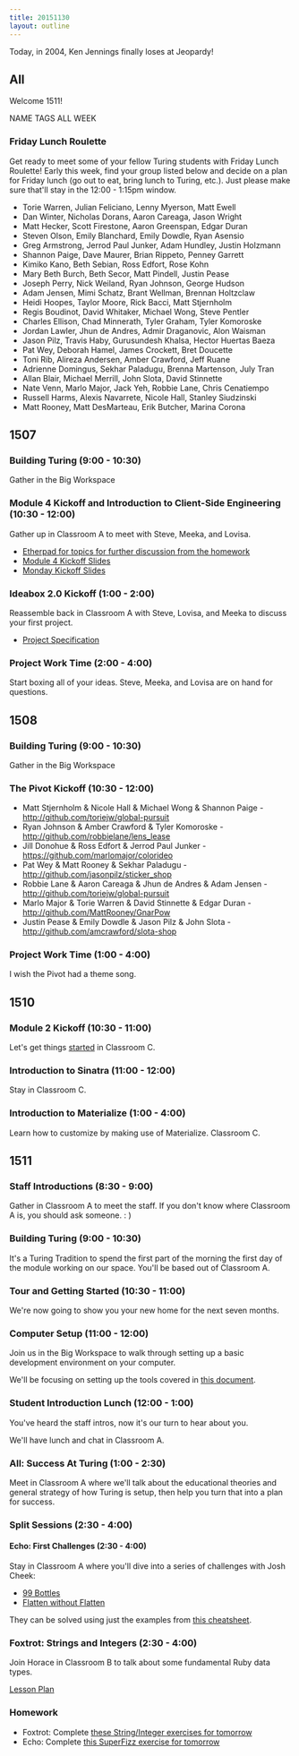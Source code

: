 ```yaml
---
title: 20151130
layout: outline
---
```


Today, in 2004, Ken Jennings finally loses at Jeopardy!

## All

Welcome 1511!

NAME TAGS ALL WEEK

### Friday Lunch Roulette

Get ready to meet some of your fellow Turing students with Friday Lunch
Roulette! Early this week, find your group listed below and decide on a plan
for Friday lunch (go out to eat, bring lunch to Turing, etc.). Just please
make sure that'll stay in the 12:00 - 1:15pm window.

* Torie Warren, Julian Feliciano, Lenny Myerson, Matt Ewell
* Dan Winter, Nicholas Dorans, Aaron Careaga, Jason Wright
* Matt Hecker, Scott Firestone, Aaron Greenspan, Edgar Duran
* Steven Olson, Emily Blanchard, Emily Dowdle, Ryan Asensio
* Greg Armstrong, Jerrod Paul Junker, Adam Hundley, Justin Holzmann
* Shannon Paige, Dave Maurer, Brian Rippeto, Penney Garrett
* Kimiko Kano, Beth Sebian, Ross Edfort, Rose Kohn
* Mary Beth Burch, Beth Secor, Matt Pindell, Justin Pease
* Joseph Perry, Nick Weiland, Ryan Johnson, George Hudson
* Adam Jensen, Mimi Schatz, Brant Wellman, Brennan Holtzclaw
* Heidi Hoopes, Taylor Moore, Rick Bacci, Matt Stjernholm
* Regis Boudinot, David Whitaker, Michael Wong, Steve Pentler
* Charles Ellison, Chad Minnerath, Tyler Graham, Tyler Komoroske
* Jordan Lawler, Jhun de Andres, Admir Draganovic, Alon Waisman
* Jason Pilz, Travis Haby, Gurusundesh Khalsa, Hector Huertas Baeza
* Pat Wey, Deborah Hamel, James Crockett, Bret Doucette
* Toni Rib, Alireza Andersen, Amber Crawford, Jeff Ruane
* Adrienne Domingus, Sekhar Paladugu, Brenna Martenson, July Tran
* Allan Blair, Michael Merrill, John Slota, David Stinnette
* Nate Venn, Marlo Major, Jack Yeh, Robbie Lane, Chris Cenatiempo
* Russell Harms, Alexis Navarrete, Nicole Hall, Stanley Siudzinski
* Matt Rooney, Matt DesMarteau, Erik Butcher, Marina Corona


## 1507

### Building Turing (9:00 - 10:30)

Gather in the Big Workspace

### Module 4 Kickoff and Introduction to Client-Side Engineering (10:30 - 12:00)

Gather up in Classroom A to meet with Steve, Meeka, and Lovisa.

- [Etherpad for topics for further discussion from the homework](https://public.etherpad-mozilla.org/p/1507-javascript)
- [Module 4 Kickoff Slides](https://www.icloud.com/keynote/000zBCx40R8iIKl_vdN6PEjdA#Module_4_Kickoff%2C_2015-11-30)
- [Monday Kickoff Slides](https://www.icloud.com/keynote/000R6fRvuP9aZcSlBh_5aVDXw#Monday_Kickoff%2C_2015-11-30)

### Ideabox 2.0 Kickoff (1:00 - 2:00)

Reassemble back in Classroom A with Steve, Lovisa, and Meeka to discuss your first project.

- [Project Specification](https://github.com/turingschool/curriculum/blob/master/source/projects/revenge_of_idea_box.markdown)

### Project Work Time (2:00 - 4:00)

Start boxing all of your ideas. Steve, Meeka, and Lovisa are on hand for questions.


## 1508

### Building Turing (9:00 - 10:30)

Gather in the Big Workspace

### The Pivot Kickoff (10:30 - 12:00)

  * Matt Stjernholm & Nicole Hall  & Michael Wong & Shannon Paige -  http://github.com/toriejw/global-pursuit
  * Ryan Johnson & Amber Crawford & Tyler Komoroske - http://github.com/robbielane/lens_lease
  * Jill Donohue & Ross Edfort & Jerrod Paul Junker -  https://github.com/marlomajor/colorideo
  * Pat Wey &  Matt Rooney &  Sekhar Paladugu - http://github.com/jasonpilz/sticker_shop
  * Robbie Lane & Aaron Careaga & Jhun de Andres  & Adam Jensen - http://github.com/toriejw/global-pursuit
  * Marlo Major & Torie Warren & David Stinnette & Edgar Duran - http://github.com/MattRooney/GnarPow
  * Justin Pease & Emily Dowdle & Jason Pilz & John Slota -  http://github.com/amcrawford/slota-shop

### Project Work Time (1:00 - 4:00)

I wish the Pivot had a theme song.


## 1510

### Module 2 Kickoff (10:30 - 11:00)

Let's get things [started](https://www.youtube.com/watch?v=IKqV7DB8Iwg) in Classroom C.

### Introduction to Sinatra (11:00 - 12:00)

Stay in Classroom C.

### Introduction to Materialize (1:00 - 4:00)

Learn how to customize by making use of Materialize. Classroom C.


## 1511

### Staff Introductions (8:30 - 9:00)

Gather in Classroom A to meet the staff. If you don't know where Classroom A is, you should ask someone.  : )

### Building Turing (9:00 - 10:30)

It's a Turing Tradition to spend the first part of the morning the first day of the module working on our space. You'll be based out of Classroom A.

### Tour and Getting Started (10:30 - 11:00)

We're now going to show you your new home for the next seven months.

### Computer Setup (11:00 - 12:00)

Join us in the Big Workspace to walk through setting up a basic development
environment on your computer.

We'll be focusing on setting up the tools covered
in [this document](https://github.com/turingschool/lesson_plans/blob/master/ruby_01-object_oriented_programming_with_ruby/environment_setup.markdown).

### Student Introduction Lunch (12:00 - 1:00)

You've heard the staff intros, now it's our turn to hear about you.

We'll have lunch and chat in Classroom A.

### All: Success At Turing (1:00 - 2:30)

Meet in Classroom A where we'll talk about the educational theories and general strategy of how Turing is setup, then help you turn that into a plan for success.

### Split Sessions (2:30 - 4:00)

#### Echo: First Challenges (2:30 - 4:00)

Stay in Classroom A where you'll dive into a series of challenges with Josh Cheek:

* [99 Bottles](https://github.com/turingschool/challenges/blob/master/99_bottles.markdown)
* [Flatten without Flatten](https://github.com/turingschool/challenges/blob/master/flatten.markdown)

They can be solved using just the examples from [this cheatsheet](https://gist.github.com/JoshCheek/eda1d51b52b41ea3f544).

### Foxtrot: Strings and Integers (2:30 - 4:00)

Join Horace in Classroom B to talk about some fundamental Ruby data types.

[Lesson Plan](https://github.com/turingschool/lesson_plans/blob/master/ruby_01-object_oriented_programming_with_ruby/strings_and_integers.markdown)

### Homework

* Foxtrot: Complete [these String/Integer exercises for tomorrow](https://github.com/turingschool/challenges/blob/master/working_with_strings_and_integers.markdown)
* Echo: Complete [this SuperFizz exercise for tomorrow](https://github.com/turingschool/challenges/blob/master/super_fizz.markdown)
